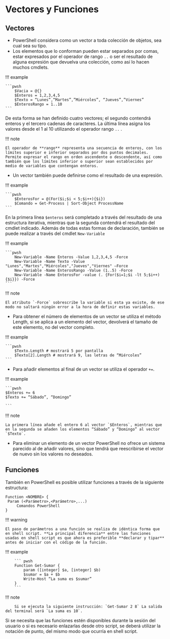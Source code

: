# Vectores y Funciones

## Vectores

- PowerShell considera como un vector a toda colección de objetos, sea cual sea su tipo.
- Los elementos que lo conforman pueden estar separados por comas, estar expresados por el operador de rango `..` o ser el resultado de alguna expresión que devuelva una colección, como así lo hacen muchos cmdlets.

!!! example

    ```pwsh
        $Vacia = @{}
        $Enteros = 1,2,3,4,5
        $Texto = “Lunes”,“Martes”,”Miércoles”, “Jueves”,”Viernes”
        $EnterosRango = 1..10
    ```

De esta forma se han definido cuatro vectores; el segundo contendrá enteros y el tercero cadenas de caracteres. La última línea asigna los valores desde el 1 al 10 utilizando el operador rango `..` .

!!! note

    El operador de **rango** representa una secuencia de enteros, con los límites superior e inferior separados por dos puntos decimales. Permite expresar el rango en orden ascendente o descendente, así como también que los límites inferior o superior sean establecidos por medio de variables que contengan enteros.

- Un vector también puede definirse como el resultado de una expresión.

!!! example

    ```pwsh
        $EnterosFor = @(For($i;$i < 5;$i++){$i})
        $Comando = Get-Process | Sort-Object ProcessName
    ```

En la primera línea `$enteros` será completado a través del resultado de una estructura iterativa, mientras que la segunda contendrá el resultado del cmdlet indicado. Además de todas estas formas de declaración, también se puede realizar a través del cmdlet `New-Variable`

!!! example

    ```pwsh
        New-Variable -Name Enteros -Value 1,2,3,4,5 -Force
        New-Variable -Name Texto -Value "Lunes","Martes","Miércoles","Jueves","Viernes" –Force
        New-Variable -Name EnterosRango -Value (1..5) -Force
        New-Variable -Name EnterosFor -value (. {For($i=1;$i -lt 5;$i++){$i}}) -Force
    ```

!!! note

    El atributo `-Force` sobrescribe la variable si esta ya existe, de ese modo no saltará ningún error a la hora de definir estas variables.

- Para obtener el número de elementos de un vector se utiliza el método Length, si se aplica a un elemento del vector, devolverá el tamaño de este elemento, no del vector completo.

!!! example

    ```pwsh
        $Texto.Length # mostrará 5 por pantalla
        $Texto[2].Length # mostrará 9, las letras de “Miércoles”
    ```

- Para añadir elementos al final de un vector se utiliza el operador `+=`.

!!! example

    ```pwsh
    $Enteros += 6
    $Texto += “Sábado”, “Domingo”

    ```

!!! note

    La primera línea añade el entero 6 al vector `$Enteros`, mientras que en la segunda se añaden los elementos “Sábado” y “Domingo” al vector `$Texto`.

- Para eliminar un elemento de un vector PowerShell no ofrece un sistema parecido al de añadir valores, sino que tendrá que reescribirse el vector de nuevo sin los valores no deseados.

## Funciones

También en PowerShell es posible utilizar funciones a través de la siguiente estructura:

```pwsh
Function <NOMBRE> {
 Param (<Parámetro>,<Parámetro>,...)
     Comandos PowerShell
}
```

!!! warning

    El paso de parámetros a una función se realiza de idéntica forma que en shell script. **La principal diferencia** entre las funciones usadas en shell script es que ahora es preferible **declarar y tipar** antes de iniciar con el código de la función.

!!! example

        ``` pwsh
        Function Get-Sumar {
            param ([integer] $a, [integer] $b)
            $sumar = $a + $b
            Write-Host “La suma es $sumar”
        }
        ```

!!! note

        Si se ejecuta la siguiente instrucción: `Get-Sumar 2 8` La salida del terminal será `La suma es 10`.

Si se necesita que las funciones estén disponibles durante la sesión del usuario o si es necesario enlazarlas desde otro script, se deberá utilizar la notación de punto, del mismo modo que ocurría en shell script.
